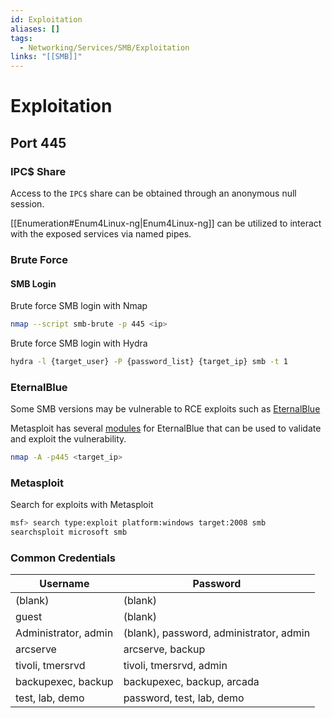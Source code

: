 ```yaml
---
id: Exploitation
aliases: []
tags:
  - Networking/Services/SMB/Exploitation
links: "[[SMB]]"
---
```


# Exploitation

## Port 445

### IPC$ Share

Access to the `IPC$` share can be obtained through an anonymous null session.

[[Enumeration#Enum4Linux-ng|Enum4Linux-ng]] can be utilized to interact with the
exposed services via named pipes.

### Brute Force

#### SMB Login

Brute force SMB login with Nmap

```sh
nmap --script smb-brute -p 445 <ip>
```

Brute force SMB login with Hydra

```sh
hydra -l {target_user} -P {password_list} {target_ip} smb -t 1
```

### EternalBlue

Some SMB versions may be vulnerable to RCE exploits such as
[EternalBlue](https://www.avast.com/c-eternalblue)

Metasploit has several [modules](https://www.rapid7.com/db/modules/exploit/windows/smb/ms17_010_eternalblue/)
for EternalBlue that can be used to validate and exploit the vulnerability.

```sh
nmap -A -p445 <target_ip>
```

### Metasploit

Search for exploits with Metasploit

```sh
msf> search type:exploit platform:windows target:2008 smb
searchsploit microsoft smb
```

### Common Credentials

| Username             | Password                                |
| -------------------- | --------------------------------------- |
| (blank)              | (blank)                                 |
| guest                | (blank)                                 |
| Administrator, admin | (blank), password, administrator, admin |
| arcserve             | arcserve, backup                        |
| tivoli, tmersrvd     | tivoli, tmersrvd, admin                 |
| backupexec, backup   | backupexec, backup, arcada              |
| test, lab, demo      | password, test, lab, demo               |
